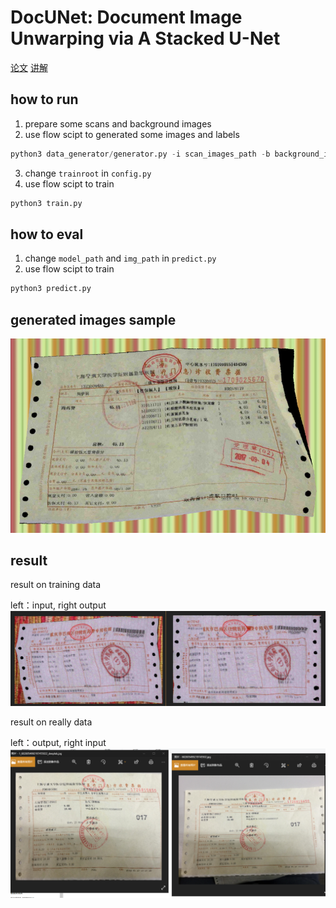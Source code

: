 # DocUNet: Document Image Unwarping via A Stacked U-Net

[论文](https://www3.cs.stonybrook.edu/~cvl/content/papers/2018/Ma_CVPR18.pdf) [讲解](https://zhuanlan.zhihu.com/p/37306349)

## how to run

1. prepare some scans and background images
2. use flow scipt to generated some images and labels
```python
python3 data_generator/generator.py -i scan_images_path -b background_images_path -o output_path
```
3. change `trainroot` in `config.py`
4. use flow scipt to train
```python
python3 train.py
```

## how to eval
1. change `model_path` and `img_path` in `predict.py`
2. use flow scipt to train
```python
python3 predict.py
```

## generated images sample
![data](imgs/data.png)

## result
result on training data

left：input, right output
![result1](imgs/result2.png)

result on really data

left：output, right input
![result1](imgs/result1.png)